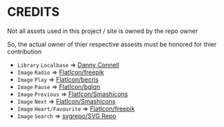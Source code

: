 # CREDITS

Not all assets used in this project / site is owned by the repo owner

So, the actual owner of thier respective assests must be honored for thier contribution

* `Library` `Localbase` => [Danny Connell](https://github.com/dannyconnell/localbase)
* `Image` `Radio` => [FlatIcon/freepik](https://www.flaticon.com/authors/freepik)
* `Image` `Play` => [FlatIcon/becris](https://www.flaticon.com/authors/becris)
* `Image` `Pause` => [FlatIcon/bqlqn](https://www.flaticon.com/authors/bqlqn)
* `Image` `Previous` => [FlatIcon/Smashicons](https://www.flaticon.com/authors/smashicons)
* `Image` `Next` => [FlatIcon/Smashicons](https://www.flaticon.com/authors/smashicons)
* `Image` `Heart/Favourite` => [FlatIcon/freepik](https://www.flaticon.com/authors/freepik)
* `Image` `Search` => [svgrepo/SVG Repo](https://www.svgrepo.com/svg/14071/search)